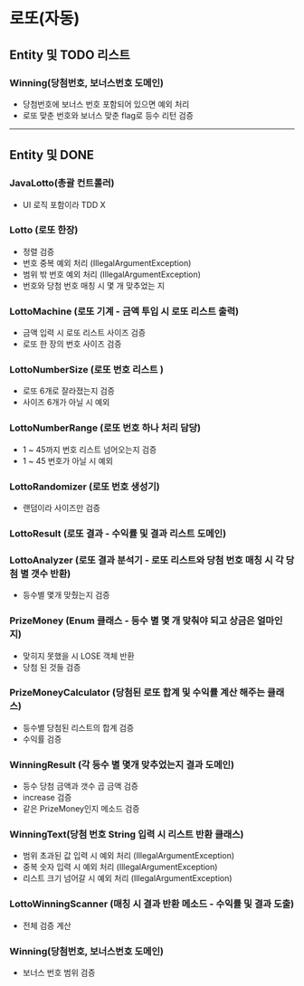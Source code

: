 # 로또(자동)

## Entity 및 TODO 리스트

### Winning(당첨번호, 보너스번호 도메인)
- 당첨번호에 보너스 번호 포함되어 있으면 예외 처리
- 로또 맞춘 번호와 보너스 맞춘 flag로 등수 리턴 검증

---

## Entity 및 DONE

### JavaLotto(총괄 컨트롤러)

- UI 로직 포함이라 TDD X

### Lotto (로또 한장)
- 정렬 검증
- 번호 중복 예외 처리 (IllegalArgumentException)
- 범위 밖 번호 예외 처리 (IllegalArgumentException)
- 번호와 당첨 번호 매칭 시 몇 개 맞추었는 지

### LottoMachine (로또 기계 - 금액 투입 시 로또 리스트 출력)
- 금액 입력 시 로또 리스트 사이즈 검증
- 로또 한 장의 번호 사이즈 검증 

### LottoNumberSize (로또 번호 리스트 )
- 로또 6개로 잘라졌는지 검증
- 사이즈 6개가 아닐 시 예외

### LottoNumberRange (로또 번호 하나 처리 담당)
- 1 ~ 45까지 번호 리스트 넘어오는지 검증
- 1 ~ 45 번호가 아닐 시 예외


### LottoRandomizer (로또 번호 생성기)
- 랜덤이라 사이즈만 검증

### LottoResult (로또 결과 - 수익률 및 결과 리스트 도메인)


### LottoAnalyzer (로또 결과 분석기 - 로또 리스트와 당첨 번호 매칭 시 각 당첨 별 갯수 반환)
- 등수별 몇개 맞췄는지 검증

### PrizeMoney (Enum 클래스 - 등수 별 몇 개 맞춰야 되고 상금은 얼마인지)
- 맞히지 못했을 시 LOSE 객체 반환
- 당첨 된 것들 검증

### PrizeMoneyCalculator (당첨된 로또 합계 및 수익률 계산 해주는 클래스)
- 등수별 당첨된 리스트의 합계 검증
- 수익률 검증

### WinningResult (각 등수 별 몇개 맞추었는지 결과 도메인)
- 등수 당첨 금액과 갯수 곱 금액 검증
- increase 검증
- 같은 PrizeMoney인지 메소드 검증

### WinningText(당첨 번호 String 입력 시 리스트 반환 클래스)
- 범위 초과된 값 입력 시 예외 처리 (IllegalArgumentException)
- 중복 숫자 입력 시 예외 처리 (IllegalArgumentException)
- 리스트 크기 넘어갈 시 예외 처리 (IllegalArgumentException)

### LottoWinningScanner (매칭 시 결과 반환 메소드 - 수익률 및 결과 도출)
- 전체 검증 계산

### Winning(당첨번호, 보너스번호 도메인)
- 보너스 번호 범위 검증
